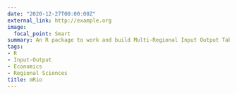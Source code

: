 ```yaml
---
date: "2020-12-27T00:00:00Z"
external_link: http://example.org
image:
  focal_point: Smart
summary: An R package to work and build Multi-Regional Input Output Tables.
tags: 
- R
- Input-Output
- Economics
- Regional Sciences
title: mRio
---
```

